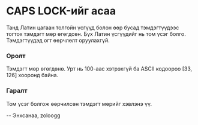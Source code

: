 CAPS LOCK-ийг асаа
==================

Танд Латин цагаан толгойн үсгүүд болон өөр бусад тэмдэгтүүдээс тогтох тэмдэгт мөр өгөгдсөн. Бүх Латин үсгүүдийг нь том үсэг болго. Тэмдэгтүүдэд огт өөрчлөлт оруулахгүй.
 
### Оролт

Тэмдэгт мөр өгөгдөнө. Урт нь $100$-аас хэтрэхгүй ба ASCII кодоороо [$33, 126$] хооронд байна.

### Гаралт

Том үсэг болгож өөрчилсөн тэмдэгт мөрийг хэвлэнэ үү.

-- Энхсанаа, zoloogg
